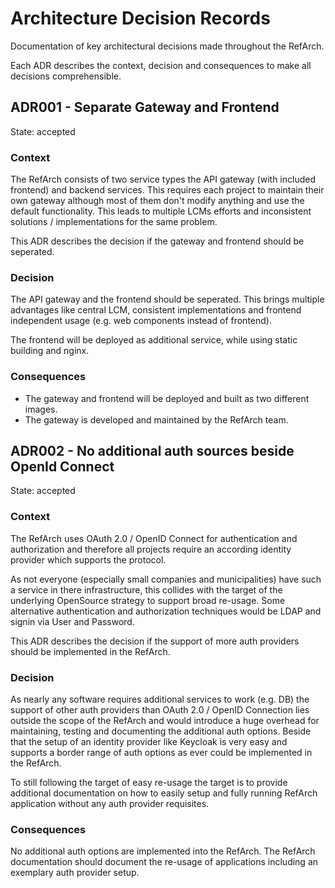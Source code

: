 # Architecture Decision Records

Documentation of key architectural decisions made throughout the RefArch.

Each ADR describes the context, decision and consequences to make all decisions comprehensible.

## ADR001 - Separate Gateway and Frontend

State: accepted

### Context

The RefArch consists of two service types the API gateway (with included frontend) and backend services.
This requires each project to maintain their own gateway although most of them don't modify anything and use the default
functionality. This leads to multiple LCMs efforts and inconsistent solutions / implementations for the same problem.

This ADR describes the decision if the gateway and frontend should be seperated.

### Decision

The API gateway and the frontend should be seperated. This brings multiple advantages like central LCM, consistent
implementations and frontend independent usage (e.g. web components instead of frontend).

The frontend will be deployed as additional service, while using static building and nginx.

### Consequences

- The gateway and frontend will be deployed and built as two different images.
- The gateway is developed and maintained by the RefArch team.

## ADR002 - No additional auth sources beside OpenId Connect

State: accepted

### Context

The RefArch uses OAuth 2.0 / OpenID Connect for authentication and authorization and therefore all projects require an
according identity provider which supports the protocol.

As not everyone (especially small companies and municipalities) have such a service in there infrastructure, this
collides with the target of the underlying OpenSource strategy to support broad re-usage. Some alternative
authentication and authorization techniques would be LDAP and signin via User and Password.

This ADR describes the decision if the support of more auth providers should be implemented in the RefArch.

### Decision

As nearly any software requires additional services to work (e.g. DB) the support of other auth providers than
OAuth 2.0 / OpenID Connection lies outside the scope of the RefArch and would introduce a huge overhead for maintaining,
testing and documenting the additional auth options. Beside that the setup of an identity provider like Keycloak is very
easy and supports a border range of auth options as ever could be implemented in the RefArch.

To still following the target of easy re-usage the target is to provide additional documentation on how to easily setup
and fully running RefArch application without any auth provider requisites.

### Consequences

No additional auth options are implemented into the RefArch. The RefArch documentation should document the re-usage of
applications including an exemplary auth provider setup.
